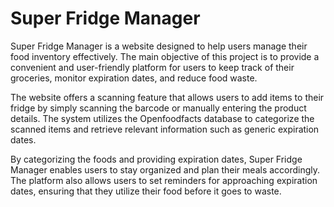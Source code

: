 # Super Fridge Manager

Super Fridge Manager is a website designed to help users manage their food inventory effectively. The main objective of this project is to provide a convenient and user-friendly platform for users to keep track of their groceries, monitor expiration dates, and reduce food waste.

The website offers a scanning feature that allows users to add items to their fridge by simply scanning the barcode or manually entering the product details. The system utilizes the Openfoodfacts database to categorize the scanned items and retrieve relevant information such as generic expiration dates.

By categorizing the foods and providing expiration dates, Super Fridge Manager enables users to stay organized and plan their meals accordingly. The platform also allows users to set reminders for approaching expiration dates, ensuring that they utilize their food before it goes to waste.
